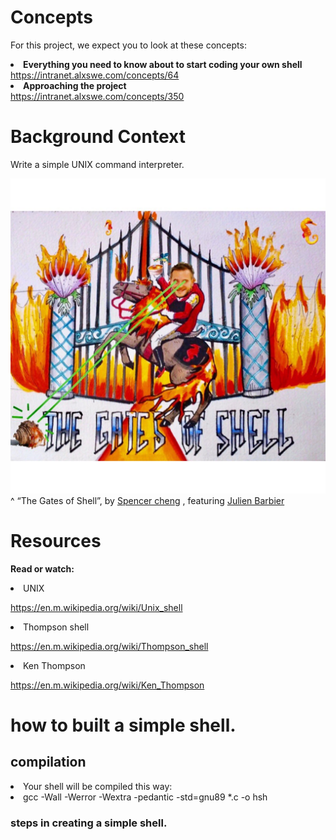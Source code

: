 # Concepts

For this project, we expect you to look at these concepts:
**<li>Everything you need to know about to start coding your own shell</li>** 
https://intranet.alxswe.com/concepts/64</li>
**<li>Approaching the project</li>**
https://intranet.alxswe.com/concepts/350

# Background Context

Write a simple UNIX command interpreter.

![](/shell.jpeg)
^ “The Gates of Shell”, by [Spencer cheng](https://twitter.com/spencerhcheng?t=DwLSuyvjkNLd7_7rHnUFwQ&s=09) , featuring [Julien Barbier](https://twitter.com/julienbarbier42?t=aYUjppVyruQUVkDuBGDXog&s=09) 
# Resources
**Read or watch:**

<li>UNIX</li>

https://en.m.wikipedia.org/wiki/Unix_shell

<li>Thompson shell</li>

https://en.m.wikipedia.org/wiki/Thompson_shell

<li>Ken Thompson</li> 

https://en.m.wikipedia.org/wiki/Ken_Thompson

# how to built a simple shell.

## compilation

<li>Your shell will be compiled this way:</li>

<li>gcc -Wall -Werror -Wextra -pedantic -std=gnu89 *.c -o hsh</li>


### steps in creating a simple shell.
